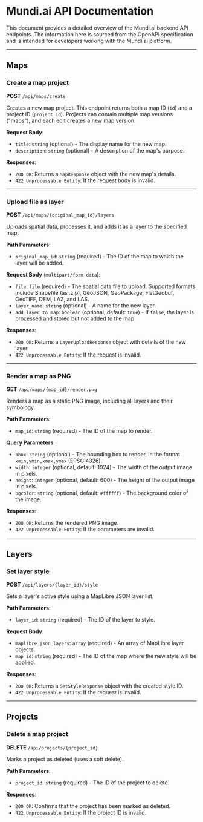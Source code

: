# Mundi.ai API Documentation

This document provides a detailed overview of the Mundi.ai backend API endpoints. The information here is sourced from the OpenAPI specification and is intended for developers working with the Mundi.ai platform.

---

## Maps

### Create a map project

**POST** `/api/maps/create`

Creates a new map project. This endpoint returns both a map ID (`id`) and a project ID (`project_id`). Projects can contain multiple map versions ("maps"), and each edit creates a new map version.

**Request Body**:
-   `title`: `string` (optional) - The display name for the new map.
-   `description`: `string` (optional) - A description of the map's purpose.

**Responses**:
-   `200 OK`: Returns a `MapResponse` object with the new map's details.
-   `422 Unprocessable Entity`: If the request body is invalid.

---

### Upload file as layer

**POST** `/api/maps/{original_map_id}/layers`

Uploads spatial data, processes it, and adds it as a layer to the specified map.

**Path Parameters**:
-   `original_map_id`: `string` (required) - The ID of the map to which the layer will be added.

**Request Body** (`multipart/form-data`):
-   `file`: `file` (required) - The spatial data file to upload. Supported formats include Shapefile (as .zip), GeoJSON, GeoPackage, FlatGeobuf, GeoTIFF, DEM, LAZ, and LAS.
-   `layer_name`: `string` (optional) - A name for the new layer.
-   `add_layer_to_map`: `boolean` (optional, default: `true`) - If `false`, the layer is processed and stored but not added to the map.

**Responses**:
-   `200 OK`: Returns a `LayerUploadResponse` object with details of the new layer.
-   `422 Unprocessable Entity`: If the request is invalid.

---

### Render a map as PNG

**GET** `/api/maps/{map_id}/render.png`

Renders a map as a static PNG image, including all layers and their symbology.

**Path Parameters**:
-   `map_id`: `string` (required) - The ID of the map to render.

**Query Parameters**:
-   `bbox`: `string` (optional) - The bounding box to render, in the format `xmin,ymin,xmax,ymax` (EPSG:4326).
-   `width`: `integer` (optional, default: 1024) - The width of the output image in pixels.
-   `height`: `integer` (optional, default: 600) - The height of the output image in pixels.
-   `bgcolor`: `string` (optional, default: `#ffffff`) - The background color of the image.

**Responses**:
-   `200 OK`: Returns the rendered PNG image.
-   `422 Unprocessable Entity`: If the parameters are invalid.

---

## Layers

### Set layer style

**POST** `/api/layers/{layer_id}/style`

Sets a layer's active style using a MapLibre JSON layer list.

**Path Parameters**:
-   `layer_id`: `string` (required) - The ID of the layer to style.

**Request Body**:
-   `maplibre_json_layers`: `array` (required) - An array of MapLibre layer objects.
-   `map_id`: `string` (required) - The ID of the map where the new style will be applied.

**Responses**:
-   `200 OK`: Returns a `SetStyleResponse` object with the created style ID.
-   `422 Unprocessable Entity`: If the request is invalid.

---

## Projects

### Delete a map project

**DELETE** `/api/projects/{project_id}`

Marks a project as deleted (uses a soft delete).

**Path Parameters**:
-   `project_id`: `string` (required) - The ID of the project to delete.

**Responses**:
-   `200 OK`: Confirms that the project has been marked as deleted.
-   `422 Unprocessable Entity`: If the project ID is invalid.
